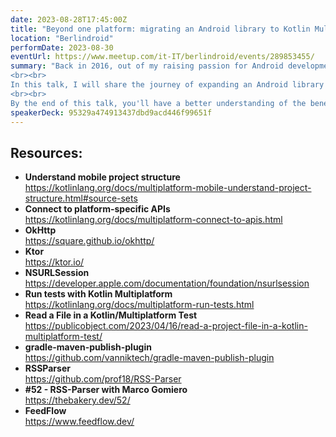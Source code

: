 ```yaml
---
date: 2023-08-28T17:45:00Z
title: "Beyond one platform: migrating an Android library to Kotlin Multiplatform"
location: "Berlindroid"
performDate: 2023-08-30
eventUrl: https://www.meetup.com/it-IT/berlindroid/events/289853455/
summary: "Back in 2016, out of my raising passion for Android development, I started working on RSSParser, a library for parsing RSS feeds on Android. Nowadays, out of my passion for Kotlin Multiplatform, I decided to make RSSParser Multiplatform... How hard can it be?
<br><br>
In this talk, I will share the journey of expanding an Android library into the iOS and JVM world. We will cover the challenges faced during the process, including how to handle platform-specific dependencies, code organization, and testing strategies. 
<br><br>
By the end of this talk, you'll have a better understanding of the benefits and challenges of creating a Kotlin Multiplatform library, and you'll be equipped with the knowledge and tools you need to conquer the Multiplatform world!"
speakerDeck: 95329a474913437dbd9acd446f99651f
---
```


## Resources:

- **Understand mobile project structure**\
    https://kotlinlang.org/docs/multiplatform-mobile-understand-project-structure.html#source-sets
- **Connect to platform-specific APIs**\
    https://kotlinlang.org/docs/multiplatform-connect-to-apis.html
- **OkHttp**\
    https://square.github.io/okhttp/
- **Ktor**\
    https://ktor.io/    
- **NSURLSession**\
    https://developer.apple.com/documentation/foundation/nsurlsession      
- **Run tests with Kotlin Multiplatform**\
    https://kotlinlang.org/docs/multiplatform-run-tests.html
- **Read a File in a Kotlin/Multiplatform Test**\
    https://publicobject.com/2023/04/16/read-a-project-file-in-a-kotlin-multiplatform-test/
- **gradle-maven-publish-plugin**\
    https://github.com/vanniktech/gradle-maven-publish-plugin
- **RSSParser**\
    https://github.com/prof18/RSS-Parser
- **#52 - RSS-Parser with Marco Gomiero**\
    https://thebakery.dev/52/
- **FeedFlow**\
    https://www.feedflow.dev/    
